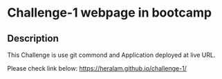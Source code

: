 # Challenge-1 webpage in bootcamp

## Description

This Challenge is use git commond and Application deployed at live URL.

Please check link below:
https://heralam.github.io/challenge-1/